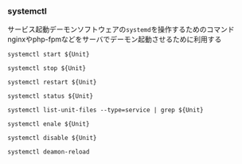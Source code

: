 ### systemctl
<!-- {ISSUEタイトル}.md になります -->
<!-- ISSUEラベル名に対応するディレクトリに格納されます -->
<!-- ISSUEタイトルに`###`を足して、descriptionの1行目に自動追記します -->

サービス起動デーモンソフトウェアの`systemd`を操作するためのコマンド  
nginxやphp-fpmなどをサーバでデーモン起動させるために利用する  

```
systemctl start ${Unit}

systemctl stop ${Unit}

systemctl restart ${Unit}

systemctl status ${Unit}

systemctl list-unit-files --type=service | grep ${Unit}

systemctl enale ${Unit}

systemctl disable ${Unit}

systemctl deamon-reload
```

